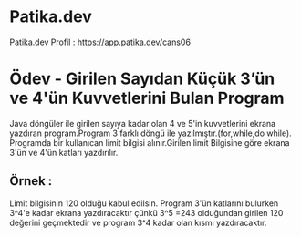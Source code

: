 # Patika.dev
Patika.dev Profil : https://app.patika.dev/cans06

# Ödev - Girilen Sayıdan Küçük 3’ün ve 4'ün Kuvvetlerini Bulan Program
Java döngüler ile girilen sayıya kadar olan 4 ve 5'in kuvvetlerini ekrana yazdıran program.Program 3 farklı döngü ile
yazılmıştır.(for,while,do while).
Programda bir kullanıcan limit bilgisi alınır.Girilen limit Bilgisine göre ekrana 3'ün ve 4'ün katları yazdırılır.

## Örnek :
Limit bilgisinin 120 olduğu kabul edilsin. Program 3'ün katlarını bulurken 3^4'e kadar ekrana yazdıracaktır çünkü
3^5 =243 olduğundan girilen 120 değerini geçmektedir ve program 3^4 kadar olan kısmı yazdıracaktır.

